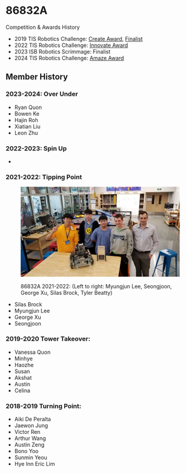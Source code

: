 # 86832A

Competition & Awards History

* 2019 TIS Robotics Challenge: [Create Award](https://www.robotevents.com/robot-competitions/vex-robotics-competition/RE-VRC-18-6440.html#awards), [Finalist](https://www.robotevents.com/robot-competitions/vex-robotics-competition/RE-VRC-18-6440.html#results-)
* 2022 TIS Robotics Challenge: [Innovate Award](https://www.robotevents.com/robot-competitions/vex-robotics-competition/RE-VRC-22-7401.html#awards)
* 2023 ISB Robotics Scrimmage: Finalist
* 2024 TIS Robotics Challenge: [Amaze Award](https://www.robotevents.com/robot-competitions/vex-robotics-competition/RE-VRC-23-2772.html#awards)

## Member History

### 2023-2024: Over Under

* Ryan Quon
* Bowen Ke
* Hajin Roh
* Xiatian Liu
* Leon Zhu

### 2022-2023: Spin Up

*

### 2021-2022: Tipping Point

<figure><img src="../../../.gitbook/assets/2555433ff32a72c5f58769b435c59346.jpg" alt=""><figcaption><p>86832A 2021-2022: (Left to right: Myungjun Lee, Seongjoon, George Xu, Silas Brock, Tyler Beatty)</p></figcaption></figure>

* Silas Brock
* Myungjun Lee
* George Xu
* Seongjoon

### 2019-2020 Tower Takeover:

* Vanessa Quon
* Minhye
* Haozhe
* Susan
* Akshat
* Austin
* Celina

### 2018-2019 Turning Point:

* Aiki De Peralta
* Jaewon Jung
* Victor Ren
* Arthur Wang
* Austin Zeng
* Bono Yoo
* Sunmin Yeou
* Hye Inn Eric Lim
